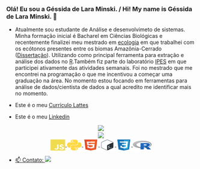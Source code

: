 ### Olá! Eu sou a Géssida de Lara Minski.  /  Hi! My name is Géssida de Lara Minski. 👋

- Atualmente sou estudante de Análise e desenvolvimeto de sistemas. Minha formação inicial é Bacharel em Ciências Biológicas
e recentemente finalizei meu mestrado em <a href="https://poseco.ufsc.br/" target="_blank" rel="noopener noreferrer">ecologia</a> em que trabalhei com os ecótonos presentes entre os biomas Amazônia-Cerrado (<a href="https://repositorio.ufsc.br/bitstream/handle/123456789/229361/PECO0182-D.pdf?sequence=-1&isAllowed=y" target="_blank" rel="noopener noreferrer">Dissertação</a>). Utilizando como principal ferramenta para extração e análise dos dados no <a href="https://r-project.org" target="_blank" rel="noopener noreferrer"> R</a>.Também fiz parte do laboratório <a href="https://ipes.ufsc.br/" target="_blank" rel="noopener noreferrer">IPES</a> em que participei ativamente das atividades semanais. Foi no mestrado que me encontrei na programação o que me incentivou a começar uma graduação na área.  No momento estou focando em ferramentas para análise de dados/cientista de dados a qual acredito me identificar mais no momento.


- Este é o meu <a href="http://lattes.cnpq.br/5262104417795498" target="_blank" rel="noopener noreferrer" >Currículo Lattes</a>

- Este é o meu <a href="https://www.linkedin.com/in/gessica-de-lara-minski-414439116/ " target="_blank" rel="noopener noreferrer">Linkedin</a>



<div align="center">
  <a href="https://github.com/gessicaminski">
  <img height="180em" src="https://github-readme-stats.vercel.app/api?username=gessicaminski&show_icons=true&theme=dark&include_all_commits=true&count_private=true"/>
  </div>
   <div align="center">
  <a href="https://github.com/gessicaminski">
   <img height="180em" src="https://github-readme-stats.vercel.app/api/top-langs/?username=Mauritia-flexuosa&layout=compact&langs_count=7&theme=dark"/>
</div>
  
 
  <div align="center">
 <img align="center" alt="Ge-Js" height="30" width="40" src="https://raw.githubusercontent.com/devicons/devicon/master/icons/javascript/javascript-plain.svg">
 <img align="center" alt="Ge-Python" height="30" width="40" src="https://raw.githubusercontent.com/devicons/devicon/master/icons/python/python-plain.svg">
 <img align="center" alt="Ge-HTML" height="30" width="40" src="https://raw.githubusercontent.com/devicons/devicon/master/icons/html5/html5-original.svg">
 <img align="center" alt="Ge-bash" height="30" width="40" src="https://raw.githubusercontent.com/devicons/devicon/master/icons/bash/bash-plain.svg">
 <img align="center" alt="Ge-CSS" height="30" width="40" src="https://raw.githubusercontent.com/devicons/devicon/master/icons/css3/css3-original.svg">
 <img align="center" alt="Ge-r" height="30" width="50" src="https://raw.githubusercontent.com/devicons/devicon/master/icons/r/r-original.svg">
  </div>

- 📫 Contato: <a href = "mailto:gessicaminski@gmail.com"><img src="https://img.shields.io/badge/-Gmail-%23333?style=for-the-badge&logo=gmail&logoColor=white" target="_blank"></a>
  
